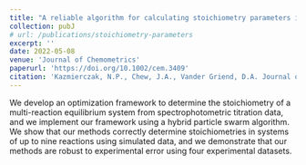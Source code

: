```yaml
---
title: "A reliable algorithm for calculating stoichiometry parameters in the hard modeling of spectrophotometric titration data"
collection: pubJ
# url: /publications/stoichiometry-parameters
excerpt: ''
date: 2022-05-08
venue: 'Journal of Chemometrics'
paperurl: 'https://doi.org/10.1002/cem.3409'
citation: 'Kazmierczak, N.P., Chew, J.A., Vander Griend, D.A. Journal of Chemometrics, 2022, 36:e3409.'
---
```

We develop an optimization framework to determine the stoichiometry of a multi-reaction equilibrium system from spectrophotometric titration data, and we implement our framework using a hybrid particle swarm algorithm. We show that our methods correctly determine stoichiometries in systems of up to nine reactions using simulated data, and we demonstrate that our methods are robust to experimental error using four experimental datasets.

<!-- [See paper here](https://analyticalsciencejournals.onlinelibrary.wiley.com/doi/full/10.1002/cem.3119) -->

<!-- Citation: Kazmierczak, N.P.; Chew, J.A.; Michmerhuizen, A.R.; Kim, S.E.; Drees, Z.D.; Rylaarsdam, A.; Thong, T.; Van Laar, L.; Vander Griend, D.A. Sensitivity Limits for Determining 1:1 Binding Constants from Spectrophotometric Titrations via Global Analysis. Journal of Chemometrics, 2019, 33:e3119. -->
